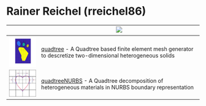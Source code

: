 # Rainer Reichel (rreichel86)

| | <img src="" alt=" " width="50px"/>|
| --- | --- |
| <img src="https://github.com/rreichel86/quadtree/blob/6d73395c9ea051a2341df22b1a26a19e337ed64e/Examples/Images/YetiFootprint.png" alt=" " width="150px"/> | [quadtree](https://github.com/rreichel86/quadtree) - A Quadtree based finite element mesh generator to descretize two-dimensional heterogeneous solids |
| <img src="https://github.com/rreichel86/quadtreeNURBS/blob/c53cecc099400d63fd5bc36dfe50accd0ddf4360/Images/HeartQuadtreeDecomp4.png" alt=" " width="150px"/> | [quadtreeNURBS](https://github.com/rreichel86/quadtreeNURBS) - A Quadtree decomposition of heterogeneous materials in NURBS boundary representation |


<!--
**rreichel86/rreichel86** is a ✨ _special_ ✨ repository because its `README.md` (this file) appears on your GitHub profile.

Here are some ideas to get you started:

- 🔭 I’m currently working on ...
- 🌱 I’m currently learning ...
- 👯 I’m looking to collaborate on ...
- 🤔 I’m looking for help with ...
- 💬 Ask me about ...
- 📫 How to reach me: ...
- 😄 Pronouns: ...
- ⚡ Fun fact: ...
-->
